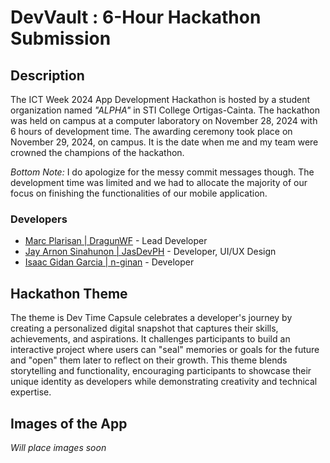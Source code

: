 # DevVault : 6-Hour Hackathon Submission

## Description

The ICT Week 2024 App Development Hackathon is hosted by a student organization named *"ALPHA"* in STI College Ortigas-Cainta. The hackathon was held on campus at a computer laboratory on November 28, 2024 with 6 hours of development time. The awarding ceremony took place on November 29, 2024, on campus. It is the date when me and my team were crowned the champions of the hackathon.

*Bottom Note:* I do apologize for the messy commit messages though. The development time was limited and we had to allocate the majority of our focus on finishing the functionalities of our mobile application.

### Developers

- [Marc Plarisan | DragunWF](https://github.com/DragunWF) - Lead Developer
- [Jay Arnon Sinahunon | JasDevPH](https://github.com/JasDevPH) - Developer, UI/UX Design
- [Isaac Gidan Garcia | n-ginan](https://github.com/n-ginan) - Developer

## Hackathon Theme

The theme is Dev Time Capsule celebrates a developer's journey by creating a personalized digital snapshot that captures their skills, achievements, and aspirations. It challenges participants to build an interactive project where users can "seal" memories or goals for the future and "open" them later to reflect on their growth. This theme blends storytelling and functionality, encouraging participants to showcase their unique identity as developers while demonstrating creativity and technical expertise. 

## Images of the App

*Will place images soon*
